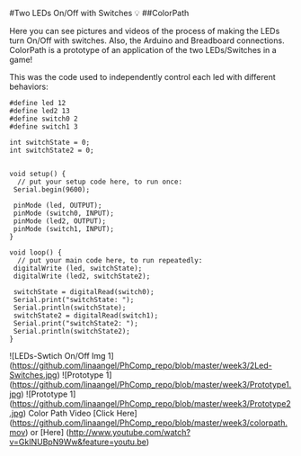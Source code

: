 #Two LEDs On/Off with Switches :bulb:
##ColorPath

Here you can see pictures and videos of the process of making the LEDs turn On/Off with switches. Also, the Arduino and Breadboard connections. ColorPath is a prototype of an application of the two LEDs/Switches in a game!

This was the code used to independently control each led with different behaviors:

```
#define led 12
#define led2 13
#define switch0 2
#define switch1 3

int switchState = 0;
int switchState2 = 0;


void setup() {
  // put your setup code here, to run once:
 Serial.begin(9600);
 
 pinMode (led, OUTPUT);
 pinMode (switch0, INPUT);
 pinMode (led2, OUTPUT);
 pinMode (switch1, INPUT);
}

void loop() {
  // put your main code here, to run repeatedly:
 digitalWrite (led, switchState);
 digitalWrite (led2, switchState2);

 switchState = digitalRead(switch0);
 Serial.print("switchState: ");
 Serial.println(switchState);
 switchState2 = digitalRead(switch1);
 Serial.print("switchState2: ");
 Serial.println(switchState2);
}

```
![LEDs-Swtich On/Off Img 1] (https://github.com/linaangel/PhComp_repo/blob/master/week3/2Led-Switches.jpg)
![Prototype 1] (https://github.com/linaangel/PhComp_repo/blob/master/week3/Prototype1.jpg)
![Prototype 1] (https://github.com/linaangel/PhComp_repo/blob/master/week3/Prototype2.jpg)
Color Path Video [Click Here] (https://github.com/linaangel/PhComp_repo/blob/master/week3/colorpath.mov) or [Here] (http://www.youtube.com/watch?v=GkINUBpN9Ww&feature=youtu.be)